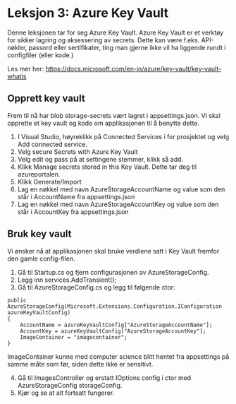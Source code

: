 # Leksjon 3: Azure Key Vault

Denne leksjonen tar for seg Azure Key Vault. Azure Key Vault er et verktøy for sikker lagring og aksessering av secrets. Dette kan være f.eks. API-nøkler, passord eller sertifikater, ting man gjerne ikke vil ha liggende rundt i configfiler (eller kode.)

Les mer her: https://docs.microsoft.com/en-in/azure/key-vault/key-vault-whatis

## Opprett key vault

Frem til nå har blob storage-secrets vært lagret i appsettings.json. Vi skal opprette et key vault og kode om applikasjonen til å benytte dette.

1. I Visual Studio, høyreklikk på Connected Services i for prosjektet og velg Add connected service.
2. Velg secure Secrets with Azure Key Vault
3. Velg edit og pass på at settingene stemmer, klikk så add.
4. Klikk Manage secrets stored in this Key Vault. Dette tar deg til azureportalen.
5. Klikk Generate/Import
6. Lag en nøkkel med navn AzureStorageAccountName og value som den står i AccountName fra appsettings.json
7. Lag en nøkkel med navn AzureStorageAccountKey og value som den står i AccountKey fra appsettings.json


## Bruk key vault

Vi ønsker nå at applikasjonen skal bruke verdiene satt i Key Vault fremfor den gamle config-filen.

1. Gå til Startup.cs og fjern configurasjonen av AzureStorageConfig.
2. Legg inn services.AddTransient<AzureStorageConfig>();
3. Gå til AzureStorageConfig.cs og legg til følgende ctor:

```
public AzureStorageConfig(Microsoft.Extensions.Configuration.IConfiguration azureKeyVaultConfig)
{
    AccountName = azureKeyVaultConfig["AzureStorageAccountName"];
    AccountKey = azureKeyVaultConfig["AzureStorageAccountKey"];
    ImageContainer = "imagecontainer";
}
```

ImageContainer kunne med computer science blitt hentet fra appsettings på samme måte som før, siden dette ikke er sensitivt.

4. Gå til ImagesController og erstatt IOptions<AzureStorageConfig> config i ctor med AzureStorageConfig storageConfig.
5. Kjør og se at alt fortsatt fungerer.